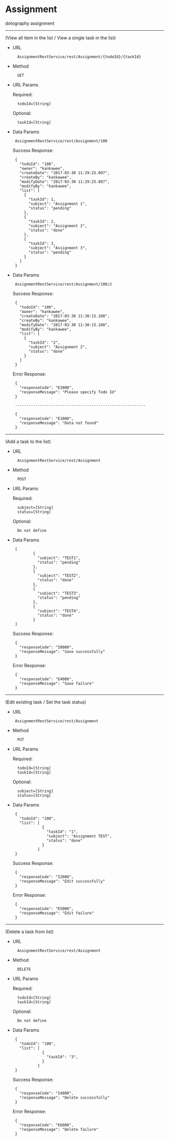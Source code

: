 # Assignment
dotography  assignment



        
-------------------------------------------------------------------------------------------------------------------

(View all item in the list / View a single task in the list)

- URL

        AssignmentRestService/rest/Assignment/{todoId}/{taskId}

- Method

        GET
        
- URL Params

  Required:

        todoId=[String]

  Optional:

        taskId=[String]
        
 - Data Params
 
        AssignmentRestService/rest/Assignment/100
        
    Success Response:
  
        {
          "todoId": "100",
          "owner": "kankawee",
          "createDate": "2017-03-30 11:29:25.097",
          "createBy": "kankawee",
          "modifyDate": "2017-03-30 11:29:25.097",
          "modifyBy": "kankawee",
          "list": [
            {
              "taskId": 1,
              "subject": "Assignment 1",
              "status": "pending"
            },
            {
              "taskId": 2,
              "subject": "Assignment 2",
              "status": "done"
            },
            {
              "taskId": 3,
              "subject": "Assignment 3",
              "status": "pending"
            }
          ]
        }
        
 - Data Params
 
        AssignmentRestService/rest/Assignment/100/2
        
    Success Response:
  
        {
          "todoId": "100",
          "owner": "kankawee",
          "createDate": "2017-03-30 11:30:15.108",
          "createBy": "kankawee",
          "modifyDate": "2017-03-30 11:30:15.108",
          "modifyBy": "kankawee",
          "list": [
            {
              "taskId": "2",
              "subject": "Assignment 2",
              "status": "done"
            }
          ]
        }
        
    Error Response:
      
        {
          "responseCode": "E2000",
          "responseMessage": "Please specify Todo Id"
        }
        
        ----------------------------------------------------------
        
        {
          "responseCode": "E1000",
          "responseMessage": "Data not found"
        }
        


-------------------------------------------------------------------------------------------------------------------

(Add a task to the list)

- URL

        AssignmentRestService/rest/Assignment

- Method

        POST
        
- URL Params

  Required:

        subject=[String]
        status=[String]

  Optional:

        Do not define
        
 - Data Params
 
        [
                {
                  "subject": "TEST1",
                  "status": "pending"
                },
                {
                  "subject": "TEST2",
                  "status": "done"
                },
                {
                  "subject": "TEST3",
                  "status": "pending"
                },
                {
                  "subject": "TEST4",
                  "status": "done"
                }
        ]
        
      Success Response:
  
        {
          "responseCode": "I0000",
          "responseMessage": "Save successfully"
        }
        
      Error Response:
      
        {
          "responseCode": "E4000",
          "responseMessage": "Save failure"
        }
        
        
        
 -------------------------------------------------------------------------------------------------------------------
 
 (Edit existing task / Set the task status)
 
 - URL

        AssignmentRestService/rest/Assignment

- Method

        PUT
        
- URL Params

  Required:

        todoId=[String]
        taskId=[String]

  Optional:

        subject=[String]
        status=[String]
        
 - Data Params
 
        {
          "todoId": "100",          
          "list": [
                    {
                      "taskId": "1",
                      "subject": "Assignment TEST",
                      "status": "done"
                    }
                  ]
        }
        
     Success Response:
  
        {
          "responseCode": "I2000",
          "responseMessage": "Edit successfully"
        }
        
      Error Response:
      
        {
          "responseCode": "E5000",
          "responseMessage": "Edit failure"
        }
        
        
        
-------------------------------------------------------------------------------------------------------------------

(Delete a task from list)

- URL

        AssignmentRestService/rest/Assignment

- Method

        DELETE
        
- URL Params

  Required:

        todoId=[String]
        taskId=[String]

  Optional:

        Do not define
        
 - Data Params
 
        {
          "todoId": "100",          
          "list": [
                    {
                      "taskId": "3",
                    }
                  ]
        }
        
     Success Response:
  
        {
          "responseCode": "I4000",
          "responseMessage": "Delete successfully"
        }
        
      Error Response:
      
        {
          "responseCode": "E6000",
          "responseMessage": "Delete failure"
        }
